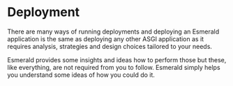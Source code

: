 # Deployment

There are many ways of running deployments and deploying
an Esmerald application is the same as deploying any other ASGI application as
it requires analysis, strategies and design choices tailored to your needs.

Esmerald provides some insights and ideas how to perform those but these, like everything, are not
required from you to follow. Esmerald simply helps you understand some ideas of how you could do it.
